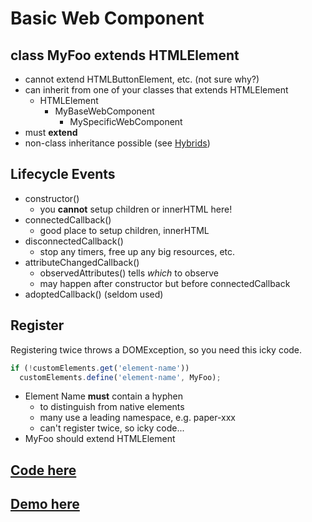 # Basic Web Component

## class MyFoo extends HTMLElement
 - cannot extend HTMLButtonElement, etc. (not sure why?)
 - can inherit from one of your classes that extends HTMLElement
   - HTMLElement
     - MyBaseWebComponent
       - MySpecificWebComponent
 - must **extend**
 - non-class inheritance possible (see [Hybrids](https://github.com/hybridsjs/hybrids))

## Lifecycle Events
 - constructor()
   - you **cannot** setup children or innerHTML here!
 - connectedCallback()
   - good place to setup children, innerHTML
 - disconnectedCallback()
   - stop any timers, free up any big resources, etc.
 - attributeChangedCallback()
   - observedAttributes() tells _which_ to observe
   - may happen after constructor but before connectedCallback
 - adoptedCallback()  (seldom used)

## Register
Registering twice throws a DOMException, so you need this icky code.
```js
if (!customElements.get('element-name'))
  customElements.define('element-name', MyFoo);

```

 - Element Name **must** contain a hyphen
   - to distinguish from native elements
   - many use a leading namespace, e.g. paper-xxx
   - can't register twice, so icky code...
 - MyFoo should extend HTMLElement

## [Code here](https://github.com/MorganConrad/ptwd-slider/blob/master/src/02_slider.html)
## [Demo here](htmlpreview.github.io/?https://github.com/MorganConrad/ptwd-slider/blob/master/src/02_slider.html)
